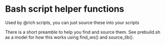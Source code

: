 # Bash script helper functions

Used by @rich scripts, you can just source these into your scripts

There is a short preamble to help you find and source them. 
See prebuild.sh as a model for how this works using find_ws() and source_lib().
